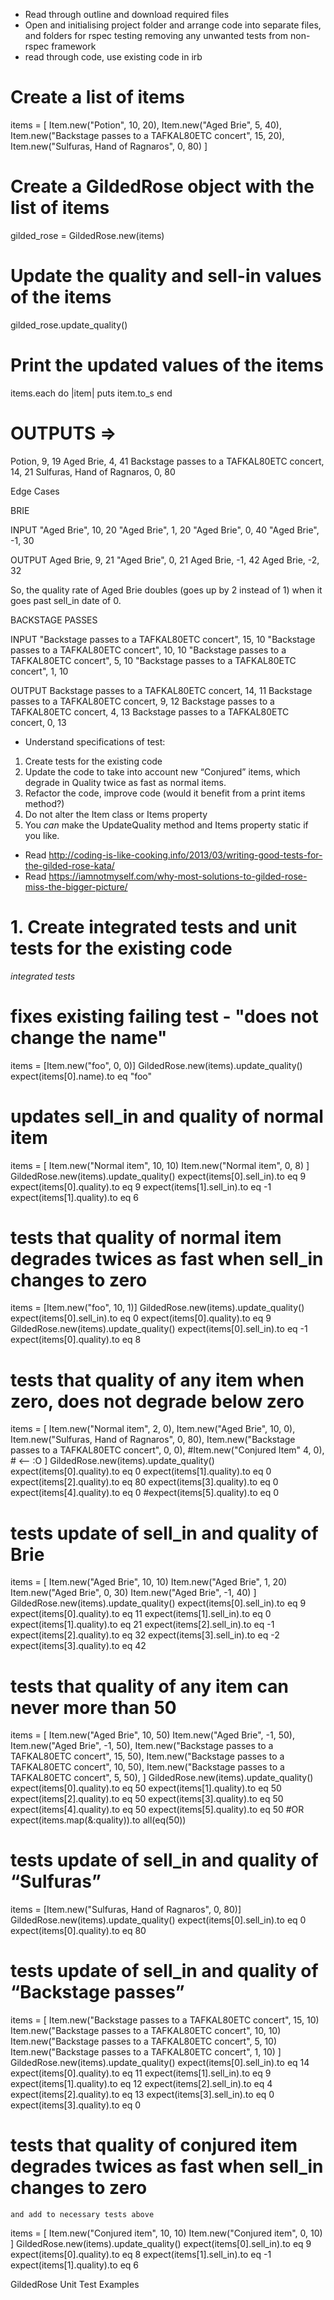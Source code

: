 

* Read through outline and download required files
* Open and initialising project folder and arrange code into separate files, and folders for rspec testing removing any unwanted tests from non-rspec framework
* read through code, use existing code in irb

# Create a list of items
items = [
  Item.new("Potion", 10, 20),
  Item.new("Aged Brie", 5, 40),
  Item.new("Backstage passes to a TAFKAL80ETC concert", 15, 20),
  Item.new("Sulfuras, Hand of Ragnaros", 0, 80)
]

# Create a GildedRose object with the list of items
gilded_rose = GildedRose.new(items)

# Update the quality and sell-in values of the items
gilded_rose.update_quality()

# Print the updated values of the items
items.each do |item|
  puts item.to_s
end

# OUTPUTS =>
Potion, 9, 19
Aged Brie, 4, 41
Backstage passes to a TAFKAL80ETC concert, 14, 21
Sulfuras, Hand of Ragnaros, 0, 80


Edge Cases

BRIE

INPUT
"Aged Brie", 10, 20
"Aged Brie", 1, 20
"Aged Brie", 0, 40
"Aged Brie", -1, 30

OUTPUT
Aged Brie, 9, 21
"Aged Brie", 0, 21
Aged Brie, -1, 42
Aged Brie, -2, 32

So, the quality rate of Aged Brie doubles (goes up by 2 instead of 1) when it goes past sell_in date of 0.

BACKSTAGE PASSES

INPUT
"Backstage passes to a TAFKAL80ETC concert", 15, 10
"Backstage passes to a TAFKAL80ETC concert", 10, 10
"Backstage passes to a TAFKAL80ETC concert", 5, 10
"Backstage passes to a TAFKAL80ETC concert", 1, 10

OUTPUT
Backstage passes to a TAFKAL80ETC concert, 14, 11
Backstage passes to a TAFKAL80ETC concert, 9, 12
Backstage passes to a TAFKAL80ETC concert, 4, 13
Backstage passes to a TAFKAL80ETC concert, 0, 13

* Understand specifications of test:
  
1. Create tests for the existing code
2. Update the code to take into account new “Conjured” items, which degrade in Quality twice as fast as normal items.
3. Refactor the code, improve code (would it benefit from a print items method?)
4. Do not alter the Item class or Items property 
5. You *can* make the UpdateQuality method and Items property static if you like.

* Read http://coding-is-like-cooking.info/2013/03/writing-good-tests-for-the-gilded-rose-kata/
* Read https://iamnotmyself.com/why-most-solutions-to-gilded-rose-miss-the-bigger-picture/

# 1. Create integrated tests and unit tests for the existing code # 

*integrated tests*

# fixes existing failing test - "does not change the name"

items = [Item.new("foo", 0, 0)]
GildedRose.new(items).update_quality()
expect(items[0].name).to eq "foo"

# updates sell_in and quality of normal item #

items = [
  Item.new("Normal item", 10, 10)
  Item.new("Normal item", 0, 8)
  ]
GildedRose.new(items).update_quality()
expect(items[0].sell_in).to eq 9
expect(items[0].quality).to eq 9
expect(items[1].sell_in).to eq -1
expect(items[1].quality).to eq 6

# tests that quality of normal item degrades twices as fast when sell_in changes to zero

items = [Item.new("foo", 10, 1)]
GildedRose.new(items).update_quality()
expect(items[0].sell_in).to eq 0
expect(items[0].quality).to eq 9
GildedRose.new(items).update_quality()
expect(items[0].sell_in).to eq -1
expect(items[0].quality).to eq 8

# tests that quality of any item when zero, does not degrade below zero
items = [
  Item.new("Normal item", 2, 0),
  Item.new("Aged Brie", 10, 0),
  Item.new("Sulfuras, Hand of Ragnaros", 0, 80),
  Item.new("Backstage passes to a TAFKAL80ETC concert", 0, 0),
  #Item.new("Conjured Item" 4, 0), # <-- :O
]
  GildedRose.new(items).update_quality()
  expect(items[0].quality).to eq 0
  expect(items[1].quality).to eq 0
  expect(items[2].quality).to eq 80
  expect(items[3].quality).to eq 0
  expect(items[4].quality).to eq 0
  #expect(items[5].quality).to eq 0

# tests update of sell_in and quality of Brie

items = [
  Item.new("Aged Brie", 10, 10)
  Item.new("Aged Brie", 1, 20)
  Item.new("Aged Brie", 0, 30)
  Item.new("Aged Brie", -1, 40)
  ]
GildedRose.new(items).update_quality()
expect(items[0].sell_in).to eq 9
expect(items[0].quality).to eq 11
expect(items[1].sell_in).to eq 0
expect(items[1].quality).to eq 21
expect(items[2].sell_in).to eq -1
expect(items[2].quality).to eq 32
expect(items[3].sell_in).to eq -2
expect(items[3].quality).to eq 42

# tests that quality of any item can never more than 50

items = [
  Item.new("Aged Brie", 10, 50)
  Item.new("Aged Brie", -1, 50),
  Item.new("Aged Brie", -1, 50),
  Item.new("Backstage passes to a TAFKAL80ETC concert", 15, 50),
  Item.new("Backstage passes to a TAFKAL80ETC concert", 10, 50),
  Item.new("Backstage passes to a TAFKAL80ETC concert", 5, 50),
  ]
  GildedRose.new(items).update_quality()
  expect(items[0].quality).to eq 50
  expect(items[1].quality).to eq 50
  expect(items[2].quality).to eq 50
  expect(items[3].quality).to eq 50
  expect(items[4].quality).to eq 50
  expect(items[5].quality).to eq 50
  #OR expect(items.map(&:quality)).to all(eq(50))


# tests update of sell_in and quality of “Sulfuras”

  items = [Item.new("Sulfuras, Hand of Ragnaros", 0, 80)]
    GildedRose.new(items).update_quality()
    expect(items[0].sell_in).to eq 0
    expect(items[0].quality).to eq 80

# tests update of sell_in and quality of “Backstage passes” 

items = [
Item.new("Backstage passes to a TAFKAL80ETC concert", 15, 10)
Item.new("Backstage passes to a TAFKAL80ETC concert", 10, 10)
Item.new("Backstage passes to a TAFKAL80ETC concert", 5, 10)
Item.new("Backstage passes to a TAFKAL80ETC concert", 1, 10)
]
GildedRose.new(items).update_quality()
  expect(items[0].sell_in).to eq 14
  expect(items[0].quality).to eq 11
  expect(items[1].sell_in).to eq 9
  expect(items[1].quality).to eq 12
  expect(items[2].sell_in).to eq 4
  expect(items[2].quality).to eq 13
  expect(items[3].sell_in).to eq 0
  expect(items[3].quality).to eq 0

# tests that quality of conjured item degrades twices as fast when sell_in changes to zero
    and add to necessary tests above

items = [
  Item.new("Conjured item", 10, 10)
  Item.new("Conjured item", 0, 10)
  ]
  GildedRose.new(items).update_quality()
  expect(items[0].sell_in).to eq 9
  expect(items[0].quality).to eq 8
  expect(items[1].sell_in).to eq -1
  expect(items[1].quality).to eq 6



GildedRose Unit Test Examples

















```